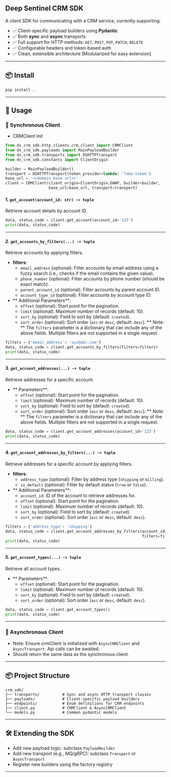 ## Deep Sentinel CRM SDK

A client SDK for communicating with a CRM service, currently supporting:

- ✅ Client-specific payload builders using **Pydantic**
- ✅ Both **sync** and **async** transports
- ✅ Full support for HTTP methods: `GET`, `POST`, `PUT`, `PATCH`, `DELETE`
- ✅ Configurable headers and token-based auth
- ✅ Clean, extensible architecture [Modularized for easy extension]

---

## 📦 Install

```bash
pip install .
```

---

## 🚀 Usage

### 🔹 Synchronous Client

* CRMClient Init

```python
from ds_crm_sdk.http_clients.crm_client import CRMClient
from ds_crm_sdk.payloads import MainPayloadBuilder
from ds_crm_sdk.transports import DSHTTPTransport
from ds_crm_sdk.constants import ClientOrigin

builder = MainPayloadBuilder()
transport = DSHTTPTransport(token_provider=lambda: 'fake-token')
base_url = '<<domain base url>>'
client = CRMClient(client_origin=ClientOrigin.EWAP, builder=builder,
                   base_url=base_url, transport=transport)
```

#### 1. `get_account(account_id: str) -> tuple`
Retrieve account details by account ID.

```python
data, status_code = client.get_account(account_id='123')
print(data, status_code)
```

---

#### 2. `get_accounts_by_filters(...) -> tuple`
Retrieve accounts by applying filters.
- **filters**:
  - `email_address` (optional): Filter accounts by email address using a fuzzy search (i.e., checks if the email contains the given value).
  - `phone_number` (optional): Filter accounts by phone number (should be exact match).
  - `parent_account_id` (optional): Filter accounts by parent account ID.
  - `account_type_id` (optional): Filter accounts by account type ID.
- ** Additional Parameters**:
  - `offset` (optional): Start point for the pagination.
  - `limit` (optional): Maximum number of records (default: 10).
  - `sort_by` (optional): Field to sort by (default: `created`).
  - `sort_order` (optional): Sort order (`asc` or `desc`, default: `desc`).
** Note: ** The `filters` parameter is a dictionary that can include any of the above fields. Multiple filters are not supported in a single request.
```python
filters = {'email_address': 'xyz@abc.com'}
data, status_code = client.get_accounts_by_filters(filters=filters)
print(data, status_code)
```

---

#### 3. `get_account_addresses(...) -> tuple`
Retrieve addresses for a specific account.
- ** Parameters**:
  - `offset` (optional): Start point for the pagination.
  - `limit` (optional): Maximum number of records (default: 10).
  - `sort_by` (optional): Field to sort by (default: `created`).
  - `sort_order` (optional): Sort order (`asc` or `desc`, default: `desc`).
** Note: ** The `filters` parameter is a dictionary that can include any of the above fields. Multiple filters are not supported in a single request.
```python
data, status_code = client.get_account_addresses(account_id='123')
print(data, status_code)
```

---

#### 4. `get_account_addresses_by_filters(...) -> tuple`
Retrieve addresses for a specific account by applying filters.
- **filters**:
  - `address_type` (optional): Filter by address type (`shipping` or `billing`).
  - `is_default` (optional): Filter by default status (`true` or `false`).
- ** Additional Parameters**:
  - `account_id`: ID of the account to retrieve addresses for.
  - `offset` (optional): Start point for the pagination.
  - `limit` (optional): Maximum number of records (default: 10).
  - `sort_by` (optional): Field to sort by (default: `created`).
  - `sort_order` (optional): Sort order (`asc` or `desc`, default: `desc`).
```python
filters = {'address_type': 'shipping'}
data, status_code = client.get_account_addresses_by_filters(account_id='123',
                                                            filters=filters)
print(data, status_code)
```

---

#### 5. `get_account_types(...) -> tuple`
Retrieve all account types.
- ** Parameters**:
  - `offset` (optional): Start point for the pagination.
  - `limit` (optional): Maximum number of records (default: 10).
  - `sort_by` (optional): Field to sort by (default: `created`).
  - `sort_order` (optional): Sort order (`asc` or `desc`, default: `desc`).
```python
data, status_code = client.get_account_types()
print(data, status_code)
```

---

### 🔹 Asynchronous Client
* Note: Ensure crmClient is initialized with `AsyncCRMClient` and `AsyncTransport`. Api calls can be awaited.
* Should return the same data as the synchronous client.

---

## 📦 Project Structure

```text
crm_sdk/
├── transports/          # Sync and async HTTP transport classes
├── payloads/            # Client-specific payload builders
├── endpoints/           # Enum definitions for CRM endpoints
├── client.py            # CRMClient & AsyncCRMClient
└── models.py            # Common pydantic models
```

---

## 🛠️ Extending the SDK

- Add new payload logic: subclass `PayloadBuilder`
- Add new transport (e.g., MQ/gRPC): subclass `Transport` or `AsyncTransport`
- Register new builders using the factory registry

---
